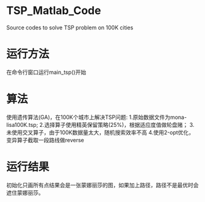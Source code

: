 # TSP_Matlab_Code
Source codes to solve TSP problem on 100K cities

# 运行方法
在命令行窗口运行main_tsp()开始

# 算法
使用遗传算法(GA)，在100K个城市上解决TSP问题:
	1.原始数据文件为mona-lisa100K.tsp;
	2.选择算子使用精英保留策略(25%)，根据适应度值做轮盘赌；
	3.未使用交叉算子，由于100K数据量太大，随机搜索效率不高
	4.使用2-opt优化，变异算子截取一段路线做reverse

# 运行结果
初始化只画所有点结果会是一张蒙娜丽莎的图，如果加上路径，路径不是最优时会遮住蒙娜丽莎。